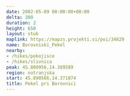 ```yaml
---
date: 2002-05-09 00:00:00+00:00
delta: 300
duration: 2
height: 650
layout: stub
maplink: https://mapzs.projekti.si/poi/34829
name: Borovniski_Pekel
nearby:
- /hikes/pokojisce
- /hikes/slivnica
peak: 45.880956,14.369589
region: notranjska
start: 45.890566,14.371874
title: Pekel pri Borovnici
---
```

